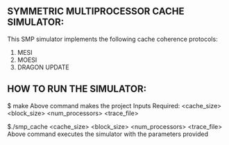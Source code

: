 SYMMETRIC MULTIPROCESSOR CACHE SIMULATOR:
-----------------------------------------
This SMP simulator implements the following cache coherence protocols:
1. MESI
2. MOESI
3. DRAGON UPDATE

HOW TO RUN THE SIMULATOR:
-------------------------
$ make
  Above command makes the project
  Inputs Required:
  <cache_size> 
  <assoc> 
  <block_size> 
  <num_processors> 
  <protocol> 
  <trace_file>

$./smp_cache <cache_size> <assoc> <block_size> <num_processors> <protocol> <trace_file> 
   Above command executes the simulator with the parameters provided